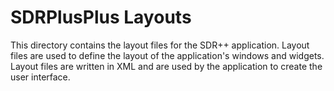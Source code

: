 SDRPlusPlus Layouts
===================

This directory contains the layout files for the SDR++ application. Layout files are used to define the layout of 
the application's windows and widgets. Layout files are written in XML and are used by the application to create the 
user interface.

